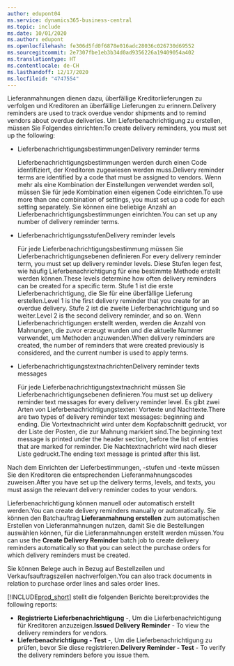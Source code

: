 ```yaml
---
author: edupont04
ms.service: dynamics365-business-central
ms.topic: include
ms.date: 10/01/2020
ms.author: edupont
ms.openlocfilehash: fe306d5fd0f6878e016adc28036c026730d69552
ms.sourcegitcommit: 2e7307fbe1eb3b34d0ad9356226a19409054a402
ms.translationtype: HT
ms.contentlocale: de-CH
ms.lasthandoff: 12/17/2020
ms.locfileid: "4747554"
---
```

<span data-ttu-id="42575-101">Lieferanmahnungen dienen dazu, überfällige Kreditorlieferungen zu verfolgen und Kreditoren an überfällige Lieferungen zu erinnern.</span><span class="sxs-lookup"><span data-stu-id="42575-101">Delivery reminders are used to track overdue vendor shipments and to remind vendors about overdue deliveries.</span></span> <span data-ttu-id="42575-102">Um Lieferbenachrichtigung zu erstellen, müssen Sie Folgendes einrichten:</span><span class="sxs-lookup"><span data-stu-id="42575-102">To create delivery reminders, you must set up the following:</span></span>

- <span data-ttu-id="42575-103">Lieferbenachrichtigungsbestimmungen</span><span class="sxs-lookup"><span data-stu-id="42575-103">Delivery reminder terms</span></span>  

    <span data-ttu-id="42575-104">Lieferbenachrichtigungsbestimmungen werden durch einen Code identifiziert, der Kreditoren zugewiesen werden muss.</span><span class="sxs-lookup"><span data-stu-id="42575-104">Delivery reminder terms are identified by a code that must be assigned to vendors.</span></span> <span data-ttu-id="42575-105">Wenn mehr als eine Kombination der Einstellungen verwendet werden soll, müssen Sie für jede Kombination einen eigenen Code einrichten.</span><span class="sxs-lookup"><span data-stu-id="42575-105">To use more than one combination of settings, you must set up a code for each setting separately.</span></span> <span data-ttu-id="42575-106">Sie können eine beliebige Anzahl an Lieferbenachrichtigungsbestimmungen einrichten.</span><span class="sxs-lookup"><span data-stu-id="42575-106">You can set up any number of delivery reminder terms.</span></span>  

- <span data-ttu-id="42575-107">Lieferbenachrichtigungsstufen</span><span class="sxs-lookup"><span data-stu-id="42575-107">Delivery reminder levels</span></span>  

    <span data-ttu-id="42575-108">Für jede Lieferbenachrichtigungsbestimmung müssen Sie Lieferbenachrichtigungsebenen definieren.</span><span class="sxs-lookup"><span data-stu-id="42575-108">For every delivery reminder term, you must set up delivery reminder levels.</span></span> <span data-ttu-id="42575-109">Diese Stufen legen fest, wie häufig Lieferbenachrichtigung für eine bestimmte Methode erstellt werden können.</span><span class="sxs-lookup"><span data-stu-id="42575-109">These levels determine how often delivery reminders can be created for a specific term.</span></span> <span data-ttu-id="42575-110">Stufe 1 ist die erste Lieferbenachrichtigung, die Sie für eine überfällige Lieferung erstellen.</span><span class="sxs-lookup"><span data-stu-id="42575-110">Level 1 is the first delivery reminder that you create for an overdue delivery.</span></span> <span data-ttu-id="42575-111">Stufe 2 ist die zweite Lieferbenachrichtigung und so weiter.</span><span class="sxs-lookup"><span data-stu-id="42575-111">Level 2 is the second delivery reminder, and so on.</span></span> <span data-ttu-id="42575-112">Wenn Lieferbenachrichtigungen erstellt werden, werden die Anzahl von Mahnungen, die zuvor erzeugt wurden und die aktuelle Nummer verwendet, um Methoden anzuwenden.</span><span class="sxs-lookup"><span data-stu-id="42575-112">When delivery reminders are created, the number of reminders that were created previously is considered, and the current number is used to apply terms.</span></span>  

- <span data-ttu-id="42575-113">Lieferbenachrichtigungstextnachrichten</span><span class="sxs-lookup"><span data-stu-id="42575-113">Delivery reminder texts messages</span></span>  

    <span data-ttu-id="42575-114">Für jede Lieferbenachrichtigungstextnachricht müssen Sie Lieferbenachrichtigungsebenen definieren.</span><span class="sxs-lookup"><span data-stu-id="42575-114">You must set up delivery reminder text messages for every delivery reminder level.</span></span> <span data-ttu-id="42575-115">Es gibt zwei Arten von Lieferbenachrichtigungstexten: Vortexte und Nachtexte.</span><span class="sxs-lookup"><span data-stu-id="42575-115">There are two types of delivery reminder text messages: beginning and ending.</span></span> <span data-ttu-id="42575-116">Die Vortextnachricht wird unter dem Kopfabschnitt gedruckt, vor der Liste der Posten, die zur Mahnung markiert sind.</span><span class="sxs-lookup"><span data-stu-id="42575-116">The beginning text message is printed under the header section, before the list of entries that are marked for reminder.</span></span> <span data-ttu-id="42575-117">Die Nachtextnachricht wird nach dieser Liste gedruckt.</span><span class="sxs-lookup"><span data-stu-id="42575-117">The ending text message is printed after this list.</span></span>  

<span data-ttu-id="42575-118">Nach dem Einrichten der Lieferbestimmungen, -stufen und -texte müssen Sie den Kreditoren die entsprechenden Lieferanmahnungscodes zuweisen.</span><span class="sxs-lookup"><span data-stu-id="42575-118">After you have set up the delivery terms, levels, and texts, you must assign the relevant delivery reminder codes to your vendors.</span></span>  

<span data-ttu-id="42575-119">Lieferbenachrichtigung können manuell oder automatisch erstellt werden.</span><span class="sxs-lookup"><span data-stu-id="42575-119">You can create delivery reminders manually or automatically.</span></span> <span data-ttu-id="42575-120">Sie können den Batchauftrag **Lieferanmahnung erstellen** zum automatischen Erstellen von Lieferanmahnungen nutzen, damit Sie die Bestellungen auswählen können, für die Lieferanmahnungen erstellt werden müssen.</span><span class="sxs-lookup"><span data-stu-id="42575-120">You can use the **Create Delivery Reminder** batch job to create delivery reminders automatically so that you can select the purchase orders for which delivery reminders must be created.</span></span>  

<span data-ttu-id="42575-121">Sie können Belege auch in Bezug auf Bestellzeilen und Verkaufsauftragszeilen nachverfolgen.</span><span class="sxs-lookup"><span data-stu-id="42575-121">You can also track documents in relation to purchase order lines and sales order lines.</span></span>  

[!INCLUDE[prod_short](../../../includes/prod_short.md)] <span data-ttu-id="42575-122">stellt die folgenden Berichte bereit:</span><span class="sxs-lookup"><span data-stu-id="42575-122">provides the following reports:</span></span>  

- <span data-ttu-id="42575-123">**Registrierte Lieferbenachrichtigung** -, Um die Lieferbenachrichtigung für Kreditoren anzuzeigen.</span><span class="sxs-lookup"><span data-stu-id="42575-123">**Issued Delivery Reminder** - To view the delivery reminders for vendors.</span></span>  
- <span data-ttu-id="42575-124">**Lieferbenachrichtigung - Test** -, Um die Lieferbenachrichtigung zu prüfen, bevor Sie diese registrieren.</span><span class="sxs-lookup"><span data-stu-id="42575-124">**Delivery Reminder - Test** - To verify the delivery reminders before you issue them.</span></span>  
